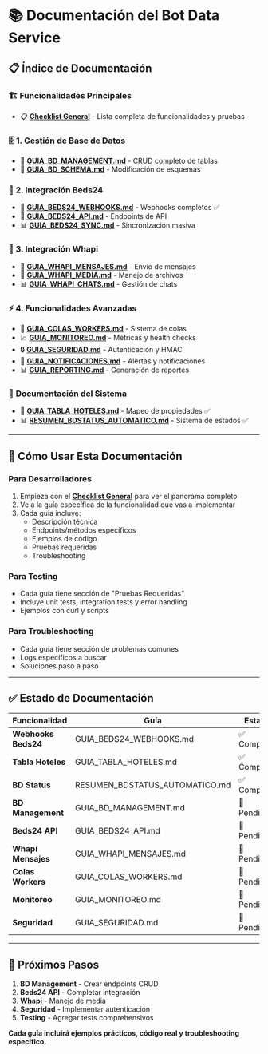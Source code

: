 # 📚 Documentación del Bot Data Service

## 📋 Índice de Documentación

### 🏗️ **Funcionalidades Principales**
- 📋 **[Checklist General](BOT_DATA_SERVICE_FUNCIONALIDADES.md)** - Lista completa de funcionalidades y pruebas

### 🗄️ **1. Gestión de Base de Datos**
- 📖 **[GUIA_BD_MANAGEMENT.md](GUIA_BD_MANAGEMENT.md)** - CRUD completo de tablas
- 🔧 **[GUIA_BD_SCHEMA.md](GUIA_BD_SCHEMA.md)** - Modificación de esquemas

### 🏨 **2. Integración Beds24**
- 📖 **[GUIA_BEDS24_WEBHOOKS.md](GUIA_BEDS24_WEBHOOKS.md)** - Webhooks completos ✅
- 🔧 **[GUIA_BEDS24_API.md](GUIA_BEDS24_API.md)** - Endpoints de API
- 📊 **[GUIA_BEDS24_SYNC.md](GUIA_BEDS24_SYNC.md)** - Sincronización masiva

### 📱 **3. Integración Whapi**
- 📖 **[GUIA_WHAPI_MENSAJES.md](GUIA_WHAPI_MENSAJES.md)** - Envío de mensajes
- 🔧 **[GUIA_WHAPI_MEDIA.md](GUIA_WHAPI_MEDIA.md)** - Manejo de archivos
- 📊 **[GUIA_WHAPI_CHATS.md](GUIA_WHAPI_CHATS.md)** - Gestión de chats

### ⚡ **4. Funcionalidades Avanzadas**
- 🔄 **[GUIA_COLAS_WORKERS.md](GUIA_COLAS_WORKERS.md)** - Sistema de colas
- 📈 **[GUIA_MONITOREO.md](GUIA_MONITOREO.md)** - Métricas y health checks
- 🔒 **[GUIA_SEGURIDAD.md](GUIA_SEGURIDAD.md)** - Autenticación y HMAC
- 🚨 **[GUIA_NOTIFICACIONES.md](GUIA_NOTIFICACIONES.md)** - Alertas y notificaciones
- 📊 **[GUIA_REPORTING.md](GUIA_REPORTING.md)** - Generación de reportes

### 🎯 **Documentación del Sistema**
- 🏨 **[GUIA_TABLA_HOTELES.md](GUIA_TABLA_HOTELES.md)** - Mapeo de propiedades ✅
- 📊 **[RESUMEN_BDSTATUS_AUTOMATICO.md](RESUMEN_BDSTATUS_AUTOMATICO.md)** - Sistema de estados ✅

---

## 📖 **Cómo Usar Esta Documentación**

### **Para Desarrolladores**
1. Empieza con el **[Checklist General](BOT_DATA_SERVICE_FUNCIONALIDADES.md)** para ver el panorama completo
2. Ve a la guía específica de la funcionalidad que vas a implementar
3. Cada guía incluye:
   - Descripción técnica
   - Endpoints/métodos específicos
   - Ejemplos de código
   - Pruebas requeridas
   - Troubleshooting

### **Para Testing**
- Cada guía tiene sección de "Pruebas Requeridas"
- Incluye unit tests, integration tests y error handling
- Ejemplos con curl y scripts

### **Para Troubleshooting**
- Cada guía tiene sección de problemas comunes
- Logs específicos a buscar
- Soluciones paso a paso

---

## ✅ **Estado de Documentación**

| Funcionalidad | Guía | Estado |
|---------------|------|--------|
| **Webhooks Beds24** | GUIA_BEDS24_WEBHOOKS.md | ✅ Completa |
| **Tabla Hoteles** | GUIA_TABLA_HOTELES.md | ✅ Completa |
| **BD Status** | RESUMEN_BDSTATUS_AUTOMATICO.md | ✅ Completa |
| **BD Management** | GUIA_BD_MANAGEMENT.md | 📝 Pendiente |
| **Beds24 API** | GUIA_BEDS24_API.md | 📝 Pendiente |
| **Whapi Mensajes** | GUIA_WHAPI_MENSAJES.md | 📝 Pendiente |
| **Colas Workers** | GUIA_COLAS_WORKERS.md | 📝 Pendiente |
| **Monitoreo** | GUIA_MONITOREO.md | 📝 Pendiente |
| **Seguridad** | GUIA_SEGURIDAD.md | 📝 Pendiente |

---

## 🎯 **Próximos Pasos**

1. **BD Management** - Crear endpoints CRUD
2. **Beds24 API** - Completar integración 
3. **Whapi** - Manejo de media
4. **Seguridad** - Implementar autenticación
5. **Testing** - Agregar tests comprehensivos

**Cada guía incluirá ejemplos prácticos, código real y troubleshooting específico.**